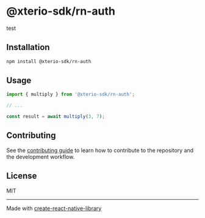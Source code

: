 # @xterio-sdk/rn-auth

test

## Installation

```sh
npm install @xterio-sdk/rn-auth
```

## Usage


```js
import { multiply } from '@xterio-sdk/rn-auth';

// ...

const result = await multiply(3, 7);
```


## Contributing

See the [contributing guide](CONTRIBUTING.md) to learn how to contribute to the repository and the development workflow.

## License

MIT

---

Made with [create-react-native-library](https://github.com/callstack/react-native-builder-bob)
